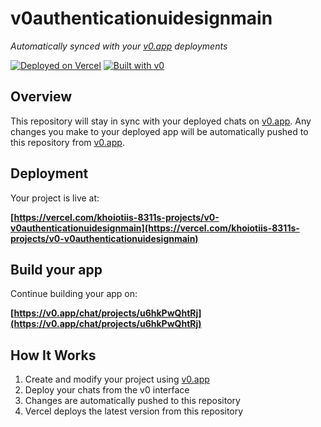 # v0authenticationuidesignmain

*Automatically synced with your [v0.app](https://v0.app) deployments*

[![Deployed on Vercel](https://img.shields.io/badge/Deployed%20on-Vercel-black?style=for-the-badge&logo=vercel)](https://vercel.com/khoiotiis-8311s-projects/v0-v0authenticationuidesignmain)
[![Built with v0](https://img.shields.io/badge/Built%20with-v0.app-black?style=for-the-badge)](https://v0.app/chat/projects/u6hkPwQhtRj)

## Overview

This repository will stay in sync with your deployed chats on [v0.app](https://v0.app).
Any changes you make to your deployed app will be automatically pushed to this repository from [v0.app](https://v0.app).

## Deployment

Your project is live at:

**[https://vercel.com/khoiotiis-8311s-projects/v0-v0authenticationuidesignmain](https://vercel.com/khoiotiis-8311s-projects/v0-v0authenticationuidesignmain)**

## Build your app

Continue building your app on:

**[https://v0.app/chat/projects/u6hkPwQhtRj](https://v0.app/chat/projects/u6hkPwQhtRj)**

## How It Works

1. Create and modify your project using [v0.app](https://v0.app)
2. Deploy your chats from the v0 interface
3. Changes are automatically pushed to this repository
4. Vercel deploys the latest version from this repository
